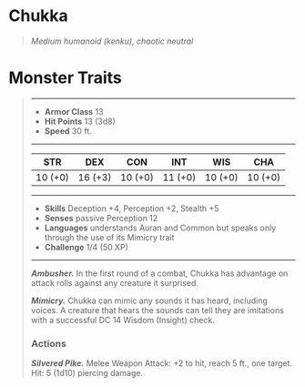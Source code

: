 # Chukka
>*Medium humanoid (kenku), chaotic neutral*
# Monster Traits
>___
>- **Armor Class** 13
>- **Hit Points** 13 (3d8)
>- **Speed** 30 ft.
>___
>|STR|DEX|CON|INT|WIS|CHA|
>|:---:|:---:|:---:|:---:|:---:|:---:|
>|10 (+0)|16 (+3)|10 (+0)|11 (+0)|10 (+0)|10 (+0)|
>___
>- **Skills** Deception +4, Perception +2, Stealth +5
>- **Senses** passive Perception 12
>- **Languages** understands Auran and Common but speaks only through the use of its Mimicry trait
>- **Challenge** 1/4 (50 XP)
>___
>***Ambusher.*** In the first round of a combat, Chukka has advantage on attack rolls against any creature it surprised.  
>
>***Mimicry.*** Chukka can mimic any sounds it has heard, including voices. A creature that hears the sounds can tell they are imitations with a successful DC 14 Wisdom (Insight) check.  
>
>### Actions
>***Silvered Pike.*** Melee Weapon Attack: +2 to hit, reach 5 ft., one target. Hit: 5 (1d10) piercing damage.